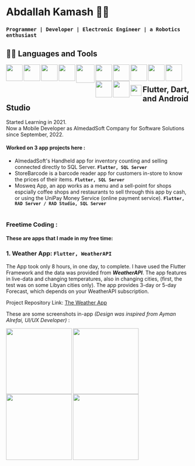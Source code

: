 # Abdallah Kamash 🤖✨
### **`Programmer | Developer | Electronic Engineer | a Robotics enthusiast`**



  
## 🧑‍💻 Languages and Tools

<img align="left" width="45px" src="https://cdn.jsdelivr.net/gh/devicons/devicon/icons/flutter/flutter-original.svg" />
<img align="left" width="45px" src="https://cdn.jsdelivr.net/gh/devicons/devicon/icons/dart/dart-original.svg" />
<img align="left" width="45px" src="https://cdn.jsdelivr.net/gh/devicons/devicon/icons/androidstudio/androidstudio-original.svg" />
<img align="left" width="45px" src="https://dtffvb2501i0o.cloudfront.net/images/logos/logo-page/rad-studio-logo-1024.png" />
<img align="left" width="50px" src="https://www.brightanalytics.eu/wp-content/uploads/SQL-server-logo.png" />
<img align="left" width="45px" src="https://cdn.jsdelivr.net/gh/devicons/devicon/icons/html5/html5-original.svg" />
<img align="left" width="45px" src="https://cdn.jsdelivr.net/gh/devicons/devicon/icons/css3/css3-original.svg" />
<img align="left" width="45px" src="https://cdn.jsdelivr.net/gh/devicons/devicon/icons/bootstrap/bootstrap-original.svg" />
<img align="left" width="45px" src="https://cdn.jsdelivr.net/gh/devicons/devicon/icons/arduino/arduino-original-wordmark.svg" />
<img align="left" width="45px" src="https://cdn.jsdelivr.net/gh/devicons/devicon/icons/c/c-original.svg" />
<img align="left" width="45px" src="https://cdn.jsdelivr.net/gh/devicons/devicon/icons/cplusplus/cplusplus-original.svg" />
<img align="left" width="45px" src="https://cdn.jsdelivr.net/gh/devicons/devicon/icons/csharp/csharp-original.svg" />
<br/>

#

## <img align="left" width="30px" src="https://cdn.jsdelivr.net/gh/devicons/devicon/icons/flutter/flutter-original.svg" /> Flutter, Dart, and Android Studio

<p>Started Learning in 2021. <br/> Now a Mobile Developer as AlmedadSoft Company for Software Solutions since September, 2022.<br/><p/>

#### Worked on 3 app projects here :
  - AlmedadSoft's Handheld app for inventory counting and selling connected directly to SQL Server. **`Flutter, SQL Server`** <br/>
  - StoreBarcode is a barcode reader app for customers in-store to know the prices of their items.  **`Flutter, SQL Server`** <br/>
  - Mosweq App, an app works as a menu and a sell-point for shops espcially coffee shops and restaurants to sell through this app by cash, or using the UniPay Money Service (online payment service).  **`Flutter, RAD Server / RAD Studio, SQL Server`** <br/><br/>

### Freetime Coding :
#### These are apps that I made in my free time:

### 1. Weather App: **`Flutter, WeatherAPI`**

The App took only 8 hours, in one day, to complete. I have used the Flutter Framework and the data was provided from ***WeatherAPI***.
The app features in live-data and changing temperatures, also in changing cities, (first, the test was on some Libyan cities only).
The app provides 3-day or 5-day Forecast, which depends on your WeatherAPI subscription.

Project Repository Link: [The Weather App](https://link-url-here.org)

These are some screenshots in-app *(Design was inspired from Ayman Alrefai, UI/UX Developer)* :

<img align="left" width="180px" src="https://user-images.githubusercontent.com/93958137/225906557-372ef32c-9bff-46c9-baa3-8fd05445cb07.jpg" />
<img align="left" width="180px" src="https://user-images.githubusercontent.com/93958137/225906941-d7021cd1-a43c-40c0-976d-b55798efcb74.jpg" />
<img align="left" width="180px" src="https://user-images.githubusercontent.com/93958137/225906954-60a1a6c7-c3de-4ab6-8d6b-0ef0edda6402.jpg" />
<img align="left" width="180px" src="https://user-images.githubusercontent.com/93958137/225906982-0c60088d-4679-46f4-a996-be6a2dc7ab08.jpg" />
